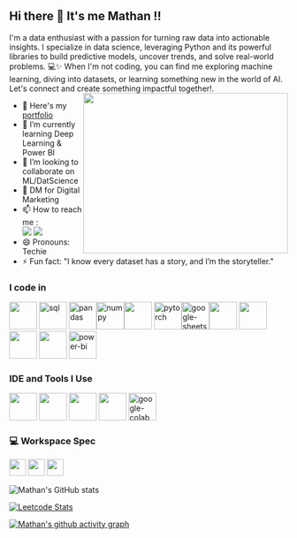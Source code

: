 ## Hi there 👋 It's me Mathan !!

I'm a data enthusiast with a passion for turning raw data into actionable insights. I specialize in data science, leveraging Python and its powerful libraries to build predictive models, uncover trends, and solve real-world problems. 💻✨
When I'm not coding, you can find me exploring machine learning, diving into datasets, or learning something new in the world of AI. Let's connect and create something impactful together!.
<img align="right" width="370" height="290" src="https://images.app.goo.gl/69yK7avDKXkdurEr6.gif">
- 🔭 Here's my [portfolio](https://hareesh.web.app/)                                                 
- 🌱 I’m currently learning Deep Learning & Power BI
- 👯 I’m looking to collaborate on ML/DatScience
- 💬 DM for Digital Marketing
- 📫 How to reach me :
<br /> [<img src="https://img.shields.io/badge/Twitter-1DA1F2?style=for-the-badge&logo=twitter&logoColor=white" />](https://twitter.com/hareesh_dev) [<img src="https://img.shields.io/badge/LinkedIn-0077B5?style=for-the-badge&logo=linkedin&logoColor=white" />](https://www.linkedin.com/in/mathan03/)
- 😄 Pronouns: Techie
- ⚡ Fun fact: "I know every dataset has a story, and I’m the storyteller."


### I code in
<img height="50" width="50" src="https://img.icons8.com/color/48/000000/python.png" /> <img width="50" height="50" src="https://img.icons8.com/arcade/48/sql.png" alt="sql"/>
<img width="50" height="50" src="https://img.icons8.com/color/50/pandas.png" alt="pandas"/><img width="50" height="50" src="https://img.icons8.com/color/50/numpy.png" alt="numpy"/><img height="50" width="50" src="https://img.icons8.com/color/48/000000/tensorflow.png"/>
<img width="50" height="50" src="https://img.icons8.com/fluency/48/pytorch.png" alt="pytorch"/><img width="50" height="50" src="https://img.icons8.com/color/50/google-sheets.png" alt="google-sheets"/><img height="50" width="50" src="https://img.icons8.com/color/48/000000/c-programming.png" /> <img height="50" width="50" src="https://img.icons8.com/color/48/000000/java-coffee-cup-logo.png" /><img height="50" width="50" src="https://img.icons8.com/color/48/000000/html-5.png" /> <img height="50" width="50" src="https://img.icons8.com/color/48/000000/css3.png"/>
<img width="50" height="50" src="https://img.icons8.com/color/50/power-bi.png" alt="power-bi"/>

### IDE and Tools I Use
<img height="50" width="50" src="https://img.icons8.com/color/48/000000/visual-studio-code-2019.png"/> <img height="50" width="50" src="https://img.icons8.com/color/48/000000/pycharm.png"/> <img height="50" width="50" src="https://img.icons8.com/color/50/000000/git.png"/> <img height="50" width="50" src="https://img.icons8.com/dusk/64/000000/anaconda.png"/> <img width="50" height="50" src="https://img.icons8.com/color/50/google-colab.png" alt="google-colab"/>


### 💻 Workspace Spec
<img height="30" src="https://img.shields.io/badge/Macbook-Pro_M1-ED1C24?style=for-the-badge&logo=apple&logoColor=white"/> <img height="30" src="https://img.shields.io/badge/NVIDIA-GTX1650-76B900?style=for-the-badge&logo=nvidia&logoColor=white"/>  <img height="30" src="https://img.shields.io/badge/AMD-Ryzen_5_4600H-ED1C24?style=for-the-badge&logo=amd&logoColor=white"/> 


![Mathan's GitHub stats](https://github-readme-stats.vercel.app/api?username=mathan-r&theme=dark&show_icons=true&&hide=issues,contribs)

[![Leetcode Stats](https://leetcard.jacoblin.cool/mathan?ext=contest&theme=dark)](https://leetcode.com/hareeshprogrammer)

[![Mathan's github activity graph](https://github-readme-activity-graph.vercel.app/graph?username=mathan-r&bg_color=000000&color=ffffff&line=51f565&point=ffffff&area=true&hide_border=true)](https://github.com/mathan-ponraj/github-readme-activity-graph)
